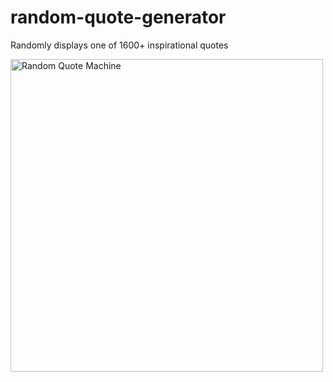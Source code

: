 # random-quote-generator

Randomly displays one of 1600+ inspirational quotes

<img src="https://i.imgur.com/NWmxX88.png" alt="Random Quote Machine" title="Screenshot" width="500"/>

